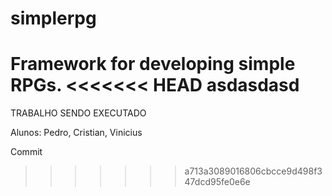 # simplerpg
Framework for developing simple RPGs.
<<<<<<< HEAD
asdasdasd
=======


TRABALHO SENDO EXECUTADO

Alunos: Pedro, Cristian, Vinicius

Commit
>>>>>>> a713a3089016806cbcce9d498f347dcd95fe0e6e
